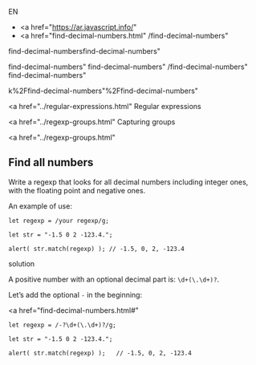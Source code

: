 EN

-   <a href="https://ar.javascript.info/"
-   <a href="find-decimal-numbers.html"
    /find-decimal-numbers"

find-decimal-numbersfind-decimal-numbers"

<!-- -->

find-decimal-numbers"
find-decimal-numbers"
/find-decimal-numbers"
find-decimal-numbers"

k%2Ffind-decimal-numbers"%2Ffind-decimal-numbers" </a>

<a href="../regular-expressions.html" Regular expressions</span></a>

<a href="../regexp-groups.html" Capturing groups</span></a>

<a href="../regexp-groups.html"

## Find all numbers

Write a regexp that looks for all decimal numbers including integer ones, with the floating point and negative ones.

An example of use:

    let regexp = /your regexp/g;

    let str = "-1.5 0 2 -123.4.";

    alert( str.match(regexp) ); // -1.5, 0, 2, -123.4

solution

A positive number with an optional decimal part is: `\d+(\.\d+)?`.

Let’s add the optional `-` in the beginning:

<a href="find-decimal-numbers.html#"
<a href="find-decimal-numbers.html#" class="toolbar__button toolbar__button_edit" title="open in sandbox"></a>

    let regexp = /-?\d+(\.\d+)?/g;

    let str = "-1.5 0 2 -123.4.";

    alert( str.match(regexp) );   // -1.5, 0, 2, -123.4
